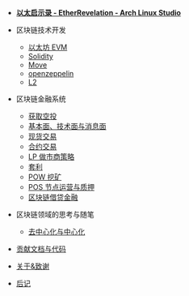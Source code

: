 - [**以太启示录 - EtherRevelation - Arch Linux Studio**](/)

- 区块链技术开发

  - [以太坊 EVM](/tech/EVM)
  - [Solidity](/tech/Solidity)
  - [Move](/tech/Move)
  - [openzeppelin](/tech/openzeppelin)
  - [L2](/tech/L2)

- 区块链金融系统

  - [获取空投](/trade/airdrop)
  - [基本面、技术面与消息面](/trade/basic)
  - [现货交易](/trade/spot)
  - [合约交易](/trade/futures)
  - [LP 做市商策略](/trade/lp)
  - [套利](/trade/arbitrage)
  - [POW 挖矿](/trade/pow_mining)
  - [POS 节点运营与质押](/trade/pos_stake)
  - [区块链借贷金融](/trade/lend)

- 区块链领域的思考与随笔

  - [去中心化与中心化](/think/decentralized)

- [贡献文档与代码](contribution.md)
- [关于&致谢](about.md)
- [后记](postscript.md)
